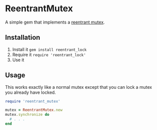 ReentrantMutex
==============

A simple gem that implements a [reentrant mutex](https://en.wikipedia.org/wiki/Reentrant_mutex).

Installation
------------

1. Install it `gem install reentrant_lock`
2. Require it `require 'reentrant_lock'`
3. Use it

Usage
-----

This works exactly like a normal mutex except that you can lock a mutex you already have locked.

```ruby
require 'reentrant_mutex'

mutex = ReentrantMutex.new
mutex.synchronize do
  # . . .
end
```
